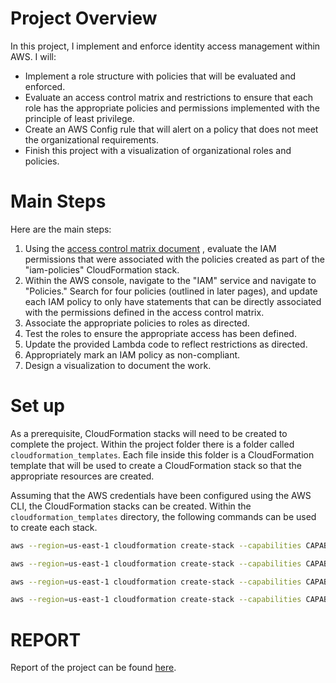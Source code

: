 # Project Overview
In this project, I implement and enforce identity access management within AWS. I will:
- Implement a role structure with policies that will be evaluated and enforced.
- Evaluate an access control matrix and restrictions to ensure that each role has the appropriate policies and permissions implemented with the principle of least privilege.
- Create an AWS Config rule that will alert on a policy that does not meet the organizational requirements.
- Finish this project with a visualization of organizational roles and policies.

# Main Steps
Here are the main steps:
1. Using the [access control matrix document](./Access_Control_Matrix.xlsx) , evaluate the IAM permissions that were associated with the policies created as part of the "iam-policies" CloudFormation stack.
2. Within the AWS console, navigate to the "IAM" service and navigate to "Policies." Search for four policies (outlined in later pages), and update each IAM policy to only have statements that can be directly associated with the permissions defined in the access control matrix.
3. Associate the appropriate policies to roles as directed.
4. Test the roles to ensure the appropriate access has been defined.
5. Update the provided Lambda code to reflect restrictions as directed.
6. Appropriately mark an IAM policy as non-compliant.
7. Design a visualization to document the work.

# Set up
As a prerequisite, CloudFormation stacks will need to be created to complete the project. Within the project folder there is a folder called `cloudformation_templates`. Each file inside this folder is a CloudFormation template that will be used to create a CloudFormation stack so that the appropriate resources are created.

Assuming that the AWS credentials have been configured using the AWS CLI, the CloudFormation stacks can be created. Within the `cloudformation_templates` directory, the following commands can be used to create each stack.
```bash
aws --region=us-east-1 cloudformation create-stack --capabilities CAPABILITY_IAM CAPABILITY_NAMED_IAM CAPABILITY_AUTO_EXPAND --stack-name iam-roles --template-body file://iam_roles.yml
```

```bash
aws --region=us-east-1 cloudformation create-stack --capabilities CAPABILITY_IAM CAPABILITY_NAMED_IAM CAPABILITY_AUTO_EXPAND --stack-name iam-policies --template-body file://iam_policies.yml
```

```bash
aws --region=us-east-1 cloudformation create-stack --capabilities CAPABILITY_IAM CAPABILITY_NAMED_IAM CAPABILITY_AUTO_EXPAND --stack-name config-deps --template-body file://config_dependencies.yml
```

```bash
aws --region=us-east-1 cloudformation create-stack --capabilities CAPABILITY_IAM CAPABILITY_NAMED_IAM CAPABILITY_AUTO_EXPAND --stack-name resources --template-body file://resources.yml
```

# REPORT
Report of the project can be found [here](./enterprise-identity-and-access-control.pdf).
